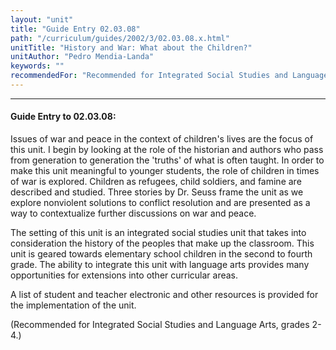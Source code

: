 ```yaml
---
layout: "unit"
title: "Guide Entry 02.03.08"
path: "/curriculum/guides/2002/3/02.03.08.x.html"
unitTitle: "History and War: What about the Children?"
unitAuthor: "Pedro Mendia-Landa"
keywords: ""
recommendedFor: "Recommended for Integrated Social Studies and Language Arts, grades 2-4."
---
```

<body>
<hr/>
 <h4>
  Guide Entry to 02.03.08:
 </h4>
 <p>
  Issues of war and peace in the context of children's lives are the focus of this unit. I begin by looking at the role of the historian and authors who pass from generation to generation the 'truths' of what is often taught. In order to make this unit meaningful to younger students, the role of children in times of war is explored. Children as refugees, child soldiers, and famine are described and studied. Three stories by Dr. Seuss frame the unit as we explore nonviolent solutions to conflict resolution and are presented as a way to contextualize further discussions on war and peace.
 </p>
<p>
  The setting of this unit is an integrated social studies unit that takes into consideration the history of the peoples that make up the classroom. This unit is geared towards elementary school children in the second to fourth grade. The ability to integrate this unit with language arts provides many opportunities for extensions into other curricular areas.
 </p>
<p>
  A list of student and teacher electronic and other resources is provided for the implementation of the unit.
 </p>
<p>
  (Recommended for Integrated Social Studies and Language Arts, grades 2-4.)
 </p>


</body>